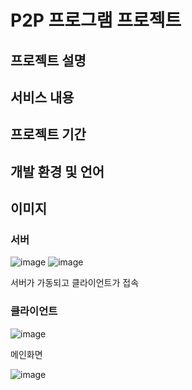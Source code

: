 # P2P 프로그램 프로젝트
## 프로젝트 설명
## 서비스 내용
## 프로젝트 기간
## 개발 환경 및 언어
## 이미지
### 서버
![image](https://github.com/jongwon-kr/p2p-program/assets/76871947/9dbbc49a-17fc-4185-841e-012eb7a8d993)
![image](https://github.com/jongwon-kr/p2p-program/assets/76871947/0ac7e5b8-d86b-412a-9916-a2fd79961f47)

서버가 가동되고 클라이언트가 접속

### 클라이언트
![image](https://github.com/jongwon-kr/p2p-program/assets/76871947/bcceab5d-5c82-4609-b96f-021de24b5253)

메인화면

![image](https://github.com/jongwon-kr/p2p-program/assets/76871947/9f001440-52f9-43cd-a1bf-fb054439c16a)



